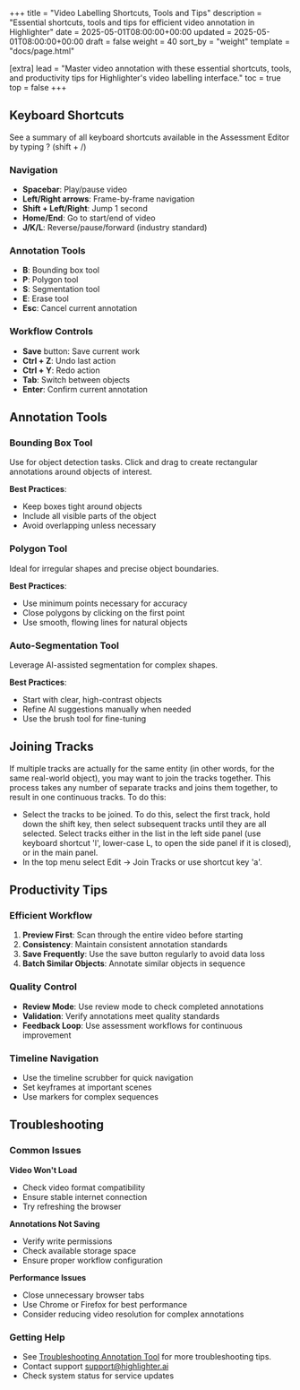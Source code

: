 +++
title = "Video Labelling Shortcuts, Tools and Tips"
description = "Essential shortcuts, tools and tips for efficient video annotation in Highlighter"
date = 2025-05-01T08:00:00+00:00
updated = 2025-05-01T08:00:00+00:00
draft = false
weight = 40
sort_by = "weight"
template = "docs/page.html"

[extra]
lead = "Master video annotation with these essential shortcuts, tools, and productivity tips for Highlighter's video labelling interface."
toc = true
top = false
+++

## Keyboard Shortcuts

See a summary of all keyboard shortcuts available in the Assessment Editor by typing ? (shift + /)

### Navigation
- **Spacebar**: Play/pause video
- **Left/Right arrows**: Frame-by-frame navigation
- **Shift + Left/Right**: Jump 1 second
- **Home/End**: Go to start/end of video
- **J/K/L**: Reverse/pause/forward (industry standard)

### Annotation Tools
- **B**: Bounding box tool
- **P**: Polygon tool
- **S**: Segmentation tool
- **E**: Erase tool
- **Esc**: Cancel current annotation

### Workflow Controls
- **Save** button: Save current work
- **Ctrl + Z**: Undo last action
- **Ctrl + Y**: Redo action
- **Tab**: Switch between objects
- **Enter**: Confirm current annotation

## Annotation Tools

### Bounding Box Tool
Use for object detection tasks. Click and drag to create rectangular annotations around objects of interest.

**Best Practices**:
- Keep boxes tight around objects
- Include all visible parts of the object
- Avoid overlapping unless necessary

### Polygon Tool
Ideal for irregular shapes and precise object boundaries.

**Best Practices**:
- Use minimum points necessary for accuracy
- Close polygons by clicking on the first point
- Use smooth, flowing lines for natural objects

### Auto-Segmentation Tool
Leverage AI-assisted segmentation for complex shapes.

**Best Practices**:
- Start with clear, high-contrast objects
- Refine AI suggestions manually when needed
- Use the brush tool for fine-tuning

## Joining Tracks
If multiple tracks are actually for the same entity (in other words, for the same real-world object), you may want to join the tracks together. This process takes any number of separate tracks and joins them together, to result in one continuous tracks. To do this:
- Select the tracks to be joined. To do this, select the first track, hold down the shift key, then select subsequent tracks until they are all selected. Select tracks either in the list in the left side panel (use keyboard shortcut 'l', lower-case L, to open the side panel if it is closed), or in the main panel.
- In the top menu select Edit -> Join Tracks or use shortcut key 'a'.

## Productivity Tips

### Efficient Workflow
1. **Preview First**: Scan through the entire video before starting
2. **Consistency**: Maintain consistent annotation standards
3. **Save Frequently**: Use the save button regularly to avoid data loss
4. **Batch Similar Objects**: Annotate similar objects in sequence

### Quality Control
- **Review Mode**: Use review mode to check completed annotations
- **Validation**: Verify annotations meet quality standards
- **Feedback Loop**: Use assessment workflows for continuous improvement

### Timeline Navigation
- Use the timeline scrubber for quick navigation
- Set keyframes at important scenes
- Use markers for complex sequences

## Troubleshooting

### Common Issues

**Video Won't Load**
- Check video format compatibility
- Ensure stable internet connection
- Try refreshing the browser

**Annotations Not Saving**
- Verify write permissions
- Check available storage space
- Ensure proper workflow configuration

**Performance Issues**
- Close unnecessary browser tabs
- Use Chrome or Firefox for best performance
- Consider reducing video resolution for complex annotations

### Getting Help
- See [Troubleshooting Annotation Tool](../troubleshooting-annotation-tool/) for more troubleshooting tips.
- Contact support [support@highlighter.ai](mailto:support@highlighter.ai)
- Check system status for service updates
